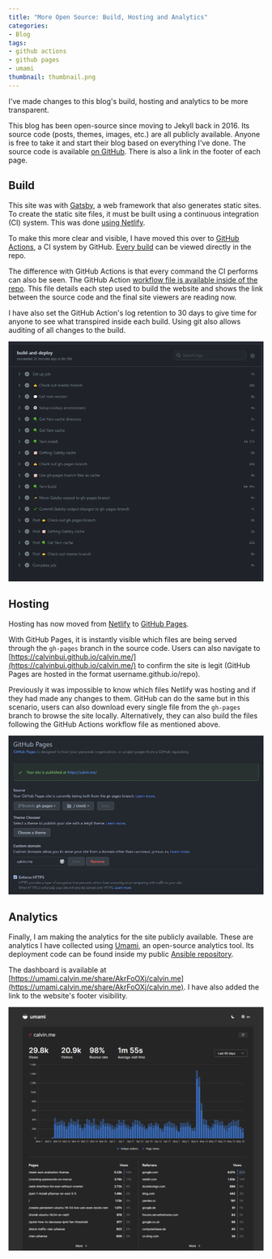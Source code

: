 ```yaml
---
title: "More Open Source: Build, Hosting and Analytics"
categories:
- Blog
tags:
- github actions
- github pages
- umami
thumbnail: thumbnail.png
---
```


I've made changes to this blog's build, hosting and analytics to be more transparent.

<!-- more -->

This blog has been open-source since moving to Jekyll back in 2016. Its source code (posts, themes, images, etc.) are all publicly available. Anyone is free to take it and start their blog based on everything I've done. The source code is available [on GitHub](https://github.com/calvinbui/calvin.me). There is also a link in the footer of each page.

## Build

This site was with [Gatsby](https://www.gatsbyjs.com/), a web framework that also generates static sites. To create the static site files, it must be built using a continuous integration (CI) system. This was done [using Netlify](https://docs.netlify.com/configure-builds/common-configurations/gatsby/).

To make this more clear and visible, I have moved this over to [GitHub Actions](https://github.com/features/actions), a CI system by GitHub. [Every build](https://github.com/calvinbui/calvin.me/actions) can be viewed directly in the repo.

The difference with GitHub Actions is that every command the CI performs can also be seen. The GitHub Action [workflow file is available inside of the repo](https://github.com/calvinbui/calvin.me/blob/master/.github/workflows/gatsby-build.yml). This file details each step used to build the website and shows the link between the source code and the final site viewers are reading now.

I have also set the GitHub Action's log retention to 30 days to give time for anyone to see what transpired inside each build. Using git also allows auditing of all changes to the build.

![](actions.png)

## Hosting

Hosting has now moved from [Netlify](https://www.netlify.com/with/gatsby/) to [GitHub Pages](https://github.com/calvinbui/calvin.me/tree/gh-pages).

With GitHub Pages, it is instantly visible which files are being served through the `gh-pages` branch in the source code. Users can also navigate to [https://calvinbui.github.io/calvin.me/](https://calvinbui.github.io/calvin.me/) to confirm the site is legit (GitHub Pages are hosted in the format username.github.io/repo).

Previously it was impossible to know which files Netlify was hosting and if they had made any changes to them. GitHub can do the same but in this scenario, users can also download
every single file from the `gh-pages` branch to browse the site locally. Alternatively, they can also build the files following the GitHub Actions workflow file as mentioned above.

![](pages.png)

## Analytics

Finally, I am making the analytics for the site publicly available. These are analytics I have collected using [Umami](https://github.com/mikecao/umami), an open-source analytics tool. Its deployment code can be found inside my public [Ansible repository](https://github.com/calvinbui/ansible-monorepo/commit/4cf3e009a70b5ba9b2fb29d5f6f1a38d90d05eed).

The dashboard is available at [https://umami.calvin.me/share/AkrFoOXj/calvin.me](https://umami.calvin.me/share/AkrFoOXj/calvin.me). I have also added the link to the website's footer visibility.

![](umami.png)
